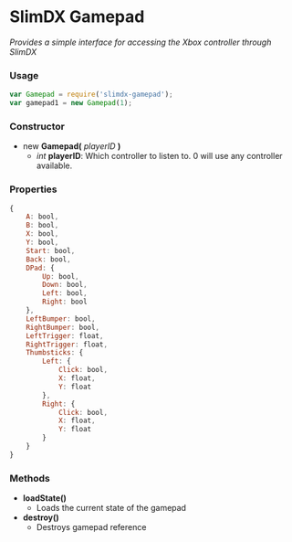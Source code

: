 # SlimDX Gamepad

*Provides a simple interface for accessing the Xbox controller through SlimDX*

### Usage

```javascript
var Gamepad = require('slimdx-gamepad');
var gamepad1 = new Gamepad(1);
```

### Constructor
* new **Gamepad(** *playerID* **)**
	* *int* **playerID**: Which controller to listen to. 0 will use any controller available.

### Properties

```javascript
{
	A: bool,
	B: bool,
	X: bool,
	Y: bool,
	Start: bool,
	Back: bool,
	DPad: {
	    Up: bool,
	    Down: bool,
	    Left: bool,
	    Right: bool
	},
	LeftBumper: bool,
	RightBumper: bool,
	LeftTrigger: float,
	RightTrigger: float,
	Thumbsticks: {
	    Left: {
	        Click: bool,
	        X: float,
	        Y: float
	    },
	    Right: {
	        Click: bool,
	        X: float,
	        Y: float
	    }
	}
}
```

### Methods

* **loadState()**
	* Loads the current state of the gamepad
* **destroy()**
	* Destroys gamepad reference